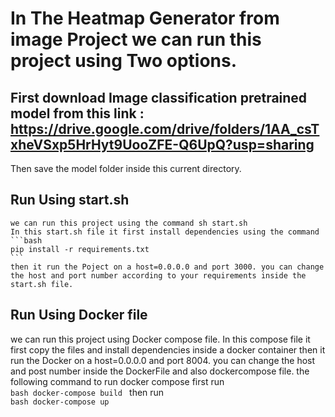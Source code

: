 # In The Heatmap Generator from image Project we can run this project using Two options.
## First download Image classification pretrained model from this link : https://drive.google.com/drive/folders/1AA_csTxheVSxp5HrHyt9UooZFE-Q6UpQ?usp=sharing
Then save the model folder inside this current directory.
## Run Using start.sh
    we can run this project using the command sh start.sh
    In this start.sh file it first install dependencies using the command 
    ```bash
    pip install -r requirements.txt
    ```
    then it run the Poject on a host=0.0.0.0 and port 3000. you can change the host and port number according to your requirements inside the
    start.sh file.
## Run Using Docker file
  we can run this project using Docker compose file.
  In this compose file it first copy the files and install dependencies inside a docker container
  then it run the Docker on a host=0.0.0.0 and port 8004. you can change the host and post number inside the DockerFile and 
  also dockercompose file.
  the following command to run docker compose 
    first run   
    ```bash
    docker-compose build
    ```
    then run   
    ```bash
    docker-compose up
    ```

